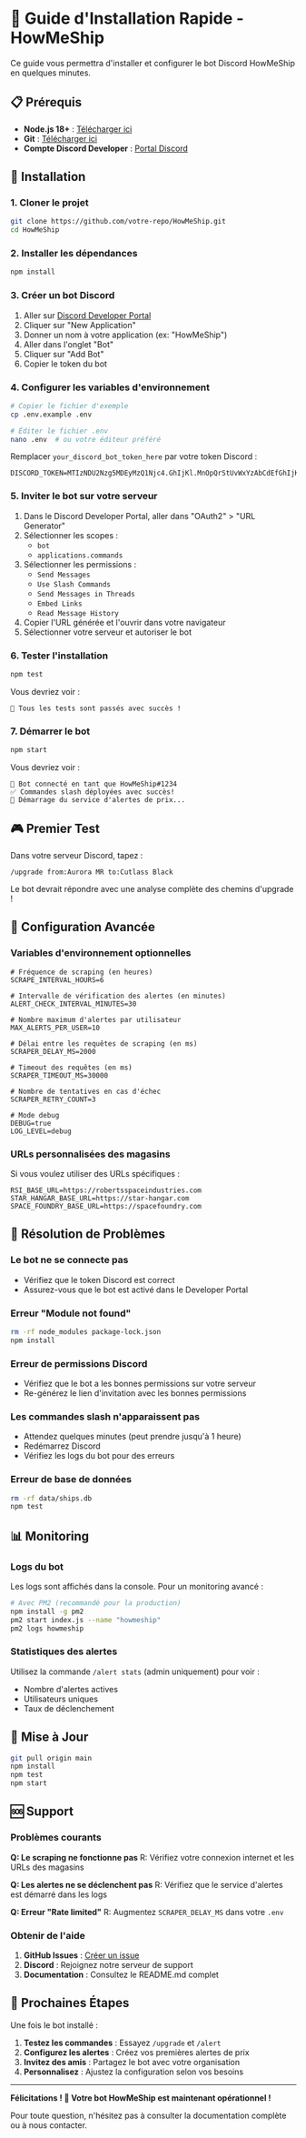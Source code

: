 # 🚀 Guide d'Installation Rapide - HowMeShip

Ce guide vous permettra d'installer et configurer le bot Discord HowMeShip en quelques minutes.

## 📋 Prérequis

- **Node.js 18+** : [Télécharger ici](https://nodejs.org/)
- **Git** : [Télécharger ici](https://git-scm.com/)
- **Compte Discord Developer** : [Portal Discord](https://discord.com/developers/applications)

## 🔧 Installation

### 1. Cloner le projet
```bash
git clone https://github.com/votre-repo/HowMeShip.git
cd HowMeShip
```

### 2. Installer les dépendances
```bash
npm install
```

### 3. Créer un bot Discord

1. Aller sur [Discord Developer Portal](https://discord.com/developers/applications)
2. Cliquer sur "New Application"
3. Donner un nom à votre application (ex: "HowMeShip")
4. Aller dans l'onglet "Bot"
5. Cliquer sur "Add Bot"
6. Copier le token du bot

### 4. Configurer les variables d'environnement

```bash
# Copier le fichier d'exemple
cp .env.example .env

# Éditer le fichier .env
nano .env  # ou votre éditeur préféré
```

Remplacer `your_discord_bot_token_here` par votre token Discord :
```env
DISCORD_TOKEN=MTIzNDU2Nzg5MDEyMzQ1Njc4.GhIjKl.MnOpQrStUvWxYzAbCdEfGhIjKlMnOpQrStUvWx
```

### 5. Inviter le bot sur votre serveur

1. Dans le Discord Developer Portal, aller dans "OAuth2" > "URL Generator"
2. Sélectionner les scopes :
   - `bot`
   - `applications.commands`
3. Sélectionner les permissions :
   - `Send Messages`
   - `Use Slash Commands`
   - `Send Messages in Threads`
   - `Embed Links`
   - `Read Message History`
4. Copier l'URL générée et l'ouvrir dans votre navigateur
5. Sélectionner votre serveur et autoriser le bot

### 6. Tester l'installation

```bash
npm test
```

Vous devriez voir :
```
🎉 Tous les tests sont passés avec succès !
```

### 7. Démarrer le bot

```bash
npm start
```

Vous devriez voir :
```
🤖 Bot connecté en tant que HowMeShip#1234
✅ Commandes slash déployées avec succès!
🚀 Démarrage du service d'alertes de prix...
```

## 🎮 Premier Test

Dans votre serveur Discord, tapez :
```
/upgrade from:Aurora MR to:Cutlass Black
```

Le bot devrait répondre avec une analyse complète des chemins d'upgrade !

## 🔧 Configuration Avancée

### Variables d'environnement optionnelles

```env
# Fréquence de scraping (en heures)
SCRAPE_INTERVAL_HOURS=6

# Intervalle de vérification des alertes (en minutes)
ALERT_CHECK_INTERVAL_MINUTES=30

# Nombre maximum d'alertes par utilisateur
MAX_ALERTS_PER_USER=10

# Délai entre les requêtes de scraping (en ms)
SCRAPER_DELAY_MS=2000

# Timeout des requêtes (en ms)
SCRAPER_TIMEOUT_MS=30000

# Nombre de tentatives en cas d'échec
SCRAPER_RETRY_COUNT=3

# Mode debug
DEBUG=true
LOG_LEVEL=debug
```

### URLs personnalisées des magasins

Si vous voulez utiliser des URLs spécifiques :
```env
RSI_BASE_URL=https://robertsspaceindustries.com
STAR_HANGAR_BASE_URL=https://star-hangar.com
SPACE_FOUNDRY_BASE_URL=https://spacefoundry.com
```

## 🐛 Résolution de Problèmes

### Le bot ne se connecte pas
- Vérifiez que le token Discord est correct
- Assurez-vous que le bot est activé dans le Developer Portal

### Erreur "Module not found"
```bash
rm -rf node_modules package-lock.json
npm install
```

### Erreur de permissions Discord
- Vérifiez que le bot a les bonnes permissions sur votre serveur
- Re-générez le lien d'invitation avec les bonnes permissions

### Les commandes slash n'apparaissent pas
- Attendez quelques minutes (peut prendre jusqu'à 1 heure)
- Redémarrez Discord
- Vérifiez les logs du bot pour des erreurs

### Erreur de base de données
```bash
rm -rf data/ships.db
npm test
```

## 📊 Monitoring

### Logs du bot
Les logs sont affichés dans la console. Pour un monitoring avancé :

```bash
# Avec PM2 (recommandé pour la production)
npm install -g pm2
pm2 start index.js --name "howmeship"
pm2 logs howmeship
```

### Statistiques des alertes
Utilisez la commande `/alert stats` (admin uniquement) pour voir :
- Nombre d'alertes actives
- Utilisateurs uniques
- Taux de déclenchement

## 🔄 Mise à Jour

```bash
git pull origin main
npm install
npm test
npm start
```

## 🆘 Support

### Problèmes courants

**Q: Le scraping ne fonctionne pas**
R: Vérifiez votre connexion internet et les URLs des magasins

**Q: Les alertes ne se déclenchent pas**
R: Vérifiez que le service d'alertes est démarré dans les logs

**Q: Erreur "Rate limited"**
R: Augmentez `SCRAPER_DELAY_MS` dans votre `.env`

### Obtenir de l'aide

1. **GitHub Issues** : [Créer un issue](https://github.com/votre-repo/HowMeShip/issues)
2. **Discord** : Rejoignez notre serveur de support
3. **Documentation** : Consultez le README.md complet

## 🎯 Prochaines Étapes

Une fois le bot installé :

1. **Testez les commandes** : Essayez `/upgrade` et `/alert`
2. **Configurez les alertes** : Créez vos premières alertes de prix
3. **Invitez des amis** : Partagez le bot avec votre organisation
4. **Personnalisez** : Ajustez la configuration selon vos besoins

---

**Félicitations ! 🎉 Votre bot HowMeShip est maintenant opérationnel !**

Pour toute question, n'hésitez pas à consulter la documentation complète ou à nous contacter.
